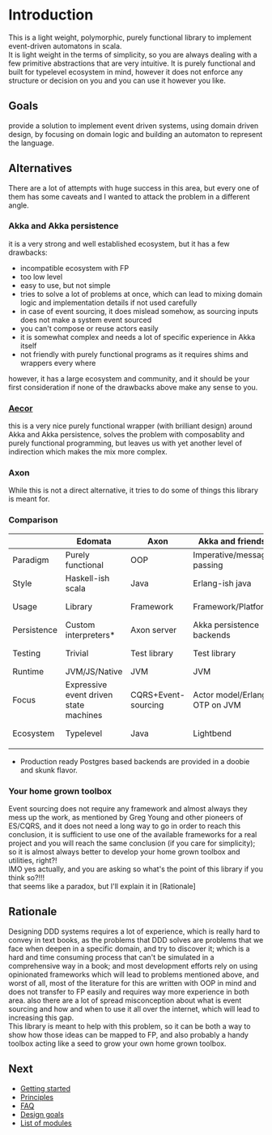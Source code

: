 # Introduction

This is a light weight, polymorphic, purely functional library to implement event-driven automatons in scala.  
It is light weight in the terms of simplicity, so you are always dealing with a few primitive abstractions that are very intuitive.
It is purely functional and built for typelevel ecosystem in mind, however it does not enforce any structure or decision on you and you can use it however you like.  

## Goals
provide a solution to implement event driven systems, using domain driven design, by focusing on domain logic and building an automaton to represent the language.

## Alternatives
There are a lot of attempts with huge success in this area, but every one of them has some caveats and I wanted to attack the problem in a different angle.  

### Akka and Akka persistence
it is a very strong and well established ecosystem, but it has a few drawbacks:

* incompatible ecosystem with FP
* too low level
* easy to use, but not simple
* tries to solve a lot of problems at once, which can lead to mixing domain logic and implementation details if not used carefully
* in case of event sourcing, it does mislead somehow, as sourcing inputs does not make a system event sourced
* you can't compose or reuse actors easily
* it is somewhat complex and needs a lot of specific experience in Akka itself
* not friendly with purely functional programs as it requires shims and wrappers every where

however, it has a large ecosystem and community, and it should be your first consideration if none of the drawbacks above make any sense to you.

### [Aecor](https://github.com/notxcain/aecor)
this is a very nice purely functional wrapper (with brilliant design) around Akka and Akka persistence, solves the problem with composablity and purely functional programming, but leaves us with yet another level of indirection which makes the mix more complex.

### Axon
While this is not a direct alternative, it tries to do some of things this library is meant for.

### Comparison

|             | Edomata                                | Axon                | Akka and friends              | Aecor                                |
|-------------|----------------------------------------|---------------------|-------------------------------|--------------------------------------|
| Paradigm    | Purely functional                      | OOP                 | Imperative/message passing    | Purely functional                    |
| Style       | Haskell-ish scala                      | Java                | Erlang-ish java               | MTL                                  |
| Usage       | Library                                | Framework           | Framework/Platform            | Library + akka                       |
| Persistence | Custom interpreters*                   | Axon server         | Akka persistence backends     | like akka                            |
| Testing     | Trivial                                | Test library        | Test library                  | Trivial + like akka                  |
| Runtime     | JVM/JS/Native                          | JVM                 | JVM                           | JVM                                  |
| Focus       | Expressive event driven state machines | CQRS+Event-sourcing | Actor model/Erlang OTP on JVM | Purely functional behaviors for Akka |
| Ecosystem   | Typelevel                              | Java                | Lightbend                     | Typelevel over akka                  |
|             |                                        |                     |                               |                                      |

* Production ready Postgres based backends are provided in a doobie and skunk flavor.


### Your home grown toolbox
Event sourcing does not require any framework and almost always they mess up the work, as mentioned by Greg Young and other pioneers of ES/CQRS, and it does not need a long way to go in order to reach this conclusion, it is sufficient to use one of the available frameworks for a real project and you will reach the same conclusion (if you care for simplicity); so it is almost always better to develop your home grown toolbox and utilities, right?!  
IMO yes actually, and you are asking so what's the point of this library if you think so?!!!  
that seems like a paradox, but I'll explain it in [Rationale]

## Rationale
Designing DDD systems requires a lot of experience, which is really hard to convey in text books, as the problems that DDD solves are problems that we face when deepen in a specific domain, and try to discover it; which is a hard and time consuming process that can't be simulated in a comprehensive way in a book; and most development efforts rely on using opinionated frameworks which will lead to problems mentioned above, and worst of all, most of the literature for this are written with OOP in mind and does not transfer to FP easily and requires way more experience in both area. also there are a lot of spread misconception about what is event sourcing and how and when to use it all over the internet, which will lead to increasing this gap.  
This library is meant to help with this problem, so it can be both a way to show how those ideas can be mapped to FP, and also probably a handy toolbox acting like a seed to grow your own home grown toolbox.

## Next
- [Getting started](tutorials/0_getting_started.md)
- [Principles](principles/index.md)
- [FAQ](other/faq.md)
- [Design goals](about/design_goals.md)
- [List of modules](other/modules.md)
